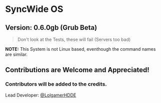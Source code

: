 # SyncWide OS
## Version: 0.6.0gb (Grub Beta)
> Don't look at the Tests, these will fail (Servers too bad)

**NOTE:** This System is not Linux based, eventhough the command names are similar.

## Contributions are Welcome and Appreciated!
### Contributors will be added to the credits.

Lead Developer: [@LolgamerHDDE](https://github.com/LolgamerHDDE)